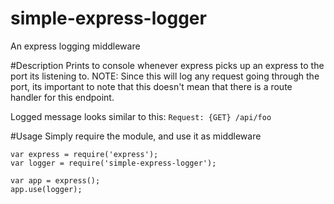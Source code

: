 # simple-express-logger
An express logging middleware

#Description
Prints to console whenever express picks up an express to the port its listening to.
NOTE: Since this will log any request going through the port, its important to note that this doesn't mean that there is a route handler for this endpoint.
 
Logged message looks similar to this: `Request: {GET} /api/foo`

#Usage
Simply require the module, and use it as middleware
```
var express = require('express');
var logger = require('simple-express-logger');

var app = express();
app.use(logger);
```


